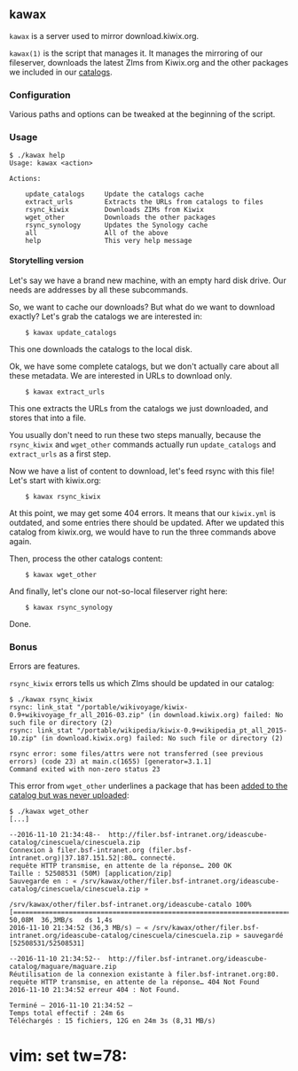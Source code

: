 ## kawax

`kawax` is a server used to mirror download.kiwix.org.

`kawax(1)` is the script that manages it. It manages the mirroring of our
fileserver, downloads the latest ZIms from Kiwix.org and the other packages we
included in our [catalogs](https://github.com/ideascube/catalog-i-o).

### Configuration

Various paths and options can be tweaked at the beginning of the script.

### Usage

    $ ./kawax help
    Usage: kawax <action>

    Actions:

        update_catalogs     Update the catalogs cache
        extract_urls        Extracts the URLs from catalogs to files
        rsync_kiwix         Downloads ZIMs from Kiwix
        wget_other          Downloads the other packages
        rsync_synology      Updates the Synology cache
        all                 All of the above
        help                This very help message

#### Storytelling version

Let's say we have a brand new machine, with an empty hard disk drive. Our
needs are addresses by all these subcommands.

So, we want to cache our downloads? But what do we want to download exactly?
Let's grab the catalogs we are interested in:

        $ kawax update_catalogs

This one downloads the catalogs to the local disk.

Ok, we have some complete catalogs, but we don't actually care about all these
metadata. We are interested in URLs to download only.

        $ kawax extract_urls

This one extracts the URLs from the catalogs we just downloaded, and stores
that into a file.

You usually don't need to run these two steps manually, because the
`rsync_kiwix` and `wget_other` commands actually run `update_catalogs` and
`extract_urls` as a first step.

Now we have a list of content to download, let's feed rsync with this file!
Let's start with kiwix.org:

        $ kawax rsync_kiwix

At this point, we may get some 404 errors. It means that our `kiwix.yml` is
outdated, and some entries there should be updated. After we updated this
catalog from kiwix.org, we would have to run the three commands above again.

Then, process the other catalogs content:

        $ kawax wget_other

And finally, let's clone our not-so-local fileserver right here:

        $ kawax rsync_synology

Done.

### Bonus

Errors are features.

`rsync_kiwix` errors tells us which ZIms should be updated in our catalog:

    $ ./kawax rsync_kiwix
    rsync: link_stat "/portable/wikivoyage/kiwix-0.9+wikivoyage_fr_all_2016-03.zip" (in download.kiwix.org) failed: No such file or directory (2)
    rsync: link_stat "/portable/wikipedia/kiwix-0.9+wikipedia_pt_all_2015-10.zip" (in download.kiwix.org) failed: No such file or directory (2)

    rsync error: some files/attrs were not transferred (see previous errors) (code 23) at main.c(1655) [generator=3.1.1]
    Command exited with non-zero status 23

This error from `wget_other` underlines a package that has been
[added to the catalog but was never uploaded](https://github.com/ideascube/catalog-i-o/commit/c523c12869c691b5edea6d1b16857e0c6347b427):

    $ ./kawax wget_other
    [...]

    --2016-11-10 21:34:48--  http://filer.bsf-intranet.org/ideascube-catalog/cinescuela/cinescuela.zip
    Connexion à filer.bsf-intranet.org (filer.bsf-intranet.org)|37.187.151.52|:80… connecté.
    requête HTTP transmise, en attente de la réponse… 200 OK
    Taille : 52508531 (50M) [application/zip]
    Sauvegarde en : « /srv/kawax/other/filer.bsf-intranet.org/ideascube-catalog/cinescuela/cinescuela.zip »

    /srv/kawax/other/filer.bsf-intranet.org/ideascube-catalo 100%[===================================================================================================================================>]  50,08M  36,3MB/s   ds 1,4s
    2016-11-10 21:34:52 (36,3 MB/s) — « /srv/kawax/other/filer.bsf-intranet.org/ideascube-catalog/cinescuela/cinescuela.zip » sauvegardé [52508531/52508531]

    --2016-11-10 21:34:52--  http://filer.bsf-intranet.org/ideascube-catalog/maguare/maguare.zip
    Réutilisation de la connexion existante à filer.bsf-intranet.org:80.
    requête HTTP transmise, en attente de la réponse… 404 Not Found
    2016-11-10 21:34:52 erreur 404 : Not Found.

    Terminé — 2016-11-10 21:34:52 —
    Temps total effectif : 24m 6s
    Téléchargés : 15 fichiers, 12G en 24m 3s (8,31 MB/s)



# vim: set tw=78:
